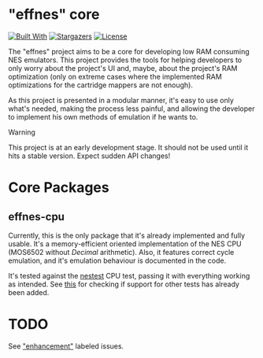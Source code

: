 # "effnes" core

[![Built With][BUILTWITH_BADGE]][BUILTWITH_LINK]
[![Stargazers][STARS_BADGE]][STARS_LINK]
[![License][LICENSE_BADGE]][LICENSE_LINK]

The "effnes" project aims to be a core for developing low RAM consuming NES
emulators. This project provides the tools for helping developers to only worry
about the project's UI and, maybe, about the project's RAM optimization (only
on extreme cases where the implemented RAM optimizations for the cartridge
mappers are not enough).

As this project is presented in a modular manner, it's easy to use only what's
needed, making the process less painful, and allowing the developer to
implement his own methods of emulation if he wants to.

> [!WARNING]
> This project is at an early development stage. It should not be used until it
> hits a stable version. Expect sudden API changes!

# Core Packages
## effnes-cpu

Currently, this is the only package that it's already implemented and fully
usable. It's a memory-efficient oriented implementation of the NES CPU (MOS6502
without _Decimal_ arithmetic). Also, it features correct cycle emulation, and
it's emulation behaviour is documented in the code.

It's tested against the [nestest][NESTEST_URL] CPU test, passing it with
everything working as intended. See [this][TESTS_ISSUE] for checking if support
for other tests has already been added.

<!--

## effnes-ppu
## effnes-apu
## effness-ines & effnes-nes2
## effnes-cartridge

-->

# TODO

See ["enhancement"][ENHANCEMENTS_URL] labeled issues.


[ENHANCEMENTS_URL]: https://github.com/x93bd0/efnes/issues?q=is%3Aopen+is%3Aissue+label%3Aenhancement
[NESTEST_URL]: https://www.qmtpro.com/~nes/misc/nestest.nes
[BUILTWITH_BADGE]: https://img.shields.io/badge/Built_With-Rust-red?style=for-the-badge&logo=rust&logoColor=white
[BUILTWITH_LINK]: https://python.org/
[STARS_BADGE]: https://img.shields.io/github/stars/x93bd0/efnes?style=for-the-badge
[STARS_LINK]: https://github.com/x93bd0/efnes/stargazers
[LICENSE_BADGE]: https://img.shields.io/github/license/x93bd0/efnes?style=for-the-badge
[LICENSE_LINK]: https://github.com/x93bd0/efnes/blob/master/LICENSE.txt
[TESTS_ISSUE]: https://github.com/x93bd0/effnes/issues/9
